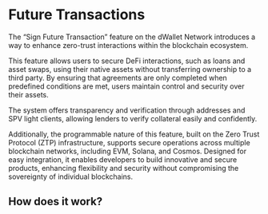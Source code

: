 # Future Transactions

The “Sign Future Transaction” feature on the dWallet Network introduces a way to enhance zero-trust interactions within the blockchain ecosystem. 

This feature allows users to secure DeFi interactions, such as loans and asset swaps, using their native assets without transferring ownership to a third party.
By ensuring that agreements are only completed when predefined conditions are met, users maintain control and security over their assets. 

The system offers transparency and verification through addresses and SPV light clients, allowing lenders to verify collateral easily and confidently. 

Additionally, the programmable nature of this feature, built on the Zero Trust Protocol (ZTP) infrastructure, supports secure operations across multiple blockchain networks, including EVM, Solana, and Cosmos. 
Designed for easy integration, it enables developers to build innovative and secure products, enhancing flexibility and security without compromising the sovereignty of individual blockchains.

## How does it work?

